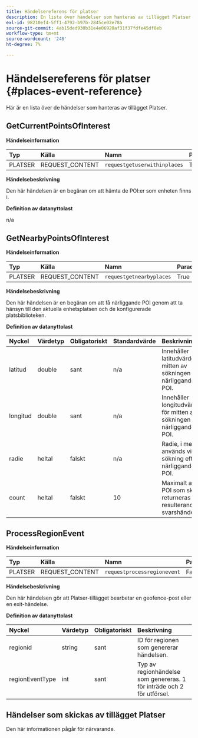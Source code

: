 ```yaml
---
title: Händelsereferens för platser
description: En lista över händelser som hanteras av tillägget Platser.
exl-id: 98210ef4-5ff1-4792-b97b-2845ce02e78a
source-git-commit: 4ab15ded930b31e4e06920af31f37fdfe45df8eb
workflow-type: tm+mt
source-wordcount: '248'
ht-degree: 7%

---
```


# Händelsereferens för platser {#places-event-reference}

Här är en lista över de händelser som hanteras av tillägget Platser.

## GetCurrentPointsOfInterest

**Händelseinformation**

| Typ | Källa | Namn | Parade |
| :--- | :--- | :--- | :--- |
| PLATSER | REQUEST_CONTENT | `requestgetuserwithinplaces` | True |

**Händelsebeskrivning**

Den här händelsen är en begäran om att hämta de POI:er som enheten finns i.

**Definition av datanyttolast**

n/a

## GetNearbyPointsOfInterest

**Händelseinformation**

| Typ | Källa | Namn | Parade |
| :--- | :--- | :--- | :--- |
| PLATSER | REQUEST_CONTENT | `requestgetnearbyplaces` | True |

**Händelsebeskrivning**

Den här händelsen är en begäran om att få närliggande POI genom att ta hänsyn till den aktuella enhetsplatsen och de konfigurerade platsbiblioteken.

**Definition av datanyttolast**

| Nyckel | Värdetyp | Obligatoriskt | Standardvärde | Beskrivning |
| :--- | :--- | :--- | :--- | :--- |
| latitud | double | sant | n/a | Innehåller latitudvärdet för mitten av sökningen efter närliggande POI. |
| longitud | double | sant | n/a | Innehåller longitudvärdet för mitten av sökningen efter närliggande POI. |
| radie | heltal | falskt | n/a | Radie, i meter, används vid sökning efter närliggande POI. |
| count | heltal | falskt | 10 | Maximalt antal POI som ska returneras i den resulterande svarshändelsen. |

## ProcessRegionEvent

**Händelseinformation**

| Typ | Källa | Namn | Parade |
| :--- | :--- | :--- | :--- |
| PLATSER | REQUEST_CONTENT | `requestprocessregionevent` | Falskt |

**Händelsebeskrivning**

Den här händelsen gör att Platser-tillägget bearbetar en geofence-post eller en exit-händelse.

**Definition av datanyttolast**

| Nyckel | Värdetyp | Obligatoriskt | Beskrivning |
| :--- | :--- | :--- | :--- |
| regionid | string | sant | ID för regionen som genererar händelsen. |
| regionEventType | int | sant | Typ av regionhändelse som genereras. 1 för inträde och 2 för utförsel. |

## Händelser som skickas av tillägget Platser

Den här informationen pågår för närvarande.
